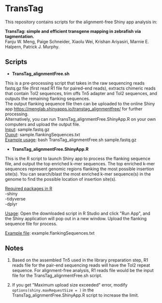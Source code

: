 # TransTag

This repository contains scripts for the alignment-free Shiny app analysis in: 

**TransTag: simple and efficient transgene mapping in zebrafish via tagmentation.** <br/>
Fanju W. Meng, Paige Schneider, Xiaolu Wei, Krishan Ariyasiri, Marnie E. Halpern, Patrick J. Murphy.


## Scripts

- **TransTag_alignmentFree.sh**

This is a pre-processing script that takes in the raw sequencing reads fastq.gz file (first read R1 file for paired-end reads), extracts chimeric reads that contain Tol2 sequences, trim offs Tn5 adapter and Tol2 sequences, and outputs the remaining flanking sequences. <br/> 
The output flanking sequence file then can be uploaded to the online Shiny app https://menglab.shinyapps.io/transtag_alignmentfree/ for further processing. <br/>
Alternatively, you can run TransTag_alignmentFree.ShinyApp.R on your own computers and upload the output file. <br/>
<ins>Input</ins>: sample.fastq.gz <br/>
<ins>Ouput</ins>: sample.flankingSequences.txt <br/>
<ins>Example usage</ins>: bash TransTag_alignmentFree.sh sample.fastq.gz <br/>
   

- **TransTag_alignmentFree.ShinyApp.R**

This is the R script to launch Shiny app to process the flanking sequence file, and output the top enriched k-mer sequences.
The top enriched k-mer sequences represent genomic regions flanking the most possible insertion site(s). You can search/blast the most enriched k-mer sequence(s) in the genome to find the possible location of insertion site(s).

<ins>Required packages in R</ins> <br/>
	-shiny <br/>
	-tidyverse <br/>
	-dplyr <br/>
	
<ins>Usage</ins>: Open the downloaded script in R Studio and click "Run App", and the Shiny application will pop out in a new window. Upload the flanking sequence file for process.
	
<ins>Example file</ins>: example.flankingSequences.txt

## Notes

1. Based on the assembled Tn5 used in the library preparation step, R1 reads file for the pair-end sequencing reads will have the Tol2 repeat sequence. For alignment-free analysis, R1 reads file would be the input file for the TransTag_alignmentFree.sh script.

2. If you get "Maximum upload size exceeded" error, modify ```options(shiny.maxRequestSize = )``` in the TransTag_alignmentFree.ShinyApp.R script to increase the limit.
